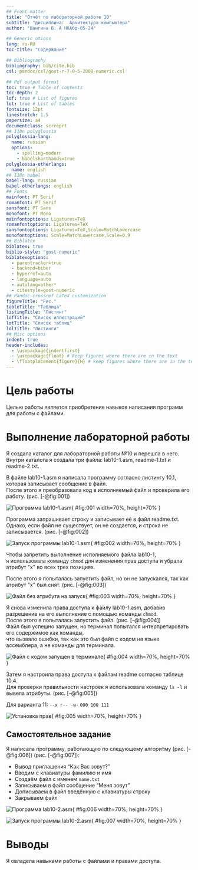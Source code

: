 ```yaml
---
## Front matter
title: "Отчёт по лабораторной работе 10"
subtitle: "дисциплина:	Архитектура компьютера"
author: "Шангина В. А НКАбд-05-24"

## Generic otions
lang: ru-RU
toc-title: "Содержание"

## Bibliography
bibliography: bib/cite.bib
csl: pandoc/csl/gost-r-7-0-5-2008-numeric.csl

## Pdf output format
toc: true # Table of contents
toc-depth: 2
lof: true # List of figures
lot: true # List of tables
fontsize: 12pt
linestretch: 1.5
papersize: a4
documentclass: scrreprt
## I18n polyglossia
polyglossia-lang:
  name: russian
  options:
	- spelling=modern
	- babelshorthands=true
polyglossia-otherlangs:
  name: english
## I18n babel
babel-lang: russian
babel-otherlangs: english
## Fonts
mainfont: PT Serif
romanfont: PT Serif
sansfont: PT Sans
monofont: PT Mono
mainfontoptions: Ligatures=TeX
romanfontoptions: Ligatures=TeX
sansfontoptions: Ligatures=TeX,Scale=MatchLowercase
monofontoptions: Scale=MatchLowercase,Scale=0.9
## Biblatex
biblatex: true
biblio-style: "gost-numeric"
biblatexoptions:
  - parentracker=true
  - backend=biber
  - hyperref=auto
  - language=auto
  - autolang=other*
  - citestyle=gost-numeric
## Pandoc-crossref LaTeX customization
figureTitle: "Рис."
tableTitle: "Таблица"
listingTitle: "Листинг"
lofTitle: "Список иллюстраций"
lotTitle: "Список таблиц"
lolTitle: "Листинги"
## Misc options
indent: true
header-includes:
  - \usepackage{indentfirst}
  - \usepackage{float} # keep figures where there are in the text
  - \floatplacement{figure}{H} # keep figures where there are in the text
---
```


# Цель работы

Целью работы является приобретение навыков написания программ для работы с файлами.

# Выполнение лабораторной работы

Я создала каталог для лабораторной работы №10 и перешла в него.  
Внутри каталога я создала три файла: lab10-1.asm, readme-1.txt и readme-2.txt.

В файле lab10-1.asm я написала программу согласно листингу 10.1,  
которая записывает сообщение в файл.  
После этого я преобразовала код в исполняемый файл и проверила его работу. (рис. [-@fig:001])

![Программа lab10-1.asm](image/01.png){ #fig:001 width=70%, height=70% }

Программа запрашивает строку и записывает её в файл readme.txt.  
Однако, если файл не существует, он не создается, и строка не записывается. (рис. [-@fig:002])

![Запуск программы lab10-1.asm](image/02.png){ #fig:002 width=70%, height=70% }

Чтобы запретить выполнение исполняемого файла lab10-1,  
я использовала команду `chmod` для изменения прав доступа и убрала атрибут "x" во всех трех позициях.

После этого я попыталась запустить файл, но он не запускался, так как атрибут "x" был снят. (рис. [-@fig:003])

![Файл без атрибута на запуск](image/03.png){ #fig:003 width=70%, height=70% }

Я снова изменила права доступа к файлу lab10-1.asm, добавив разрешение на его выполнение с помощью команды `chmod`.  
После этого я попыталась запустить файл. (рис. [-@fig:004])  
Файл был успешно запущен, но терминал попытался интерпретировать его содержимое как команды,  
что вызвало ошибки, так как это был файл с кодом на языке ассемблера, а не команды для терминала.

![Файл с кодом запущен в терминале](image/04.png){ #fig:004 width=70%, height=70% }

Затем я настроила права доступа к файлам readme согласно таблице 10.4.  
Для проверки правильности настроек я использовала команду `ls -l` и вывела атрибуты. (рис. [-@fig:005])

Для варианта 11: ```--x r-- -w-``` ```000 100 111```

![Установка прав](image/05.png){ #fig:005 width=70%, height=70% }

## Самостоятельное задание

Я написала программу, работающую по следующему алгоритму (рис. [-@fig:006]) (рис. [-@fig:007]):

- Вывод приглашения “Как Вас зовут?”
- Вводим с клавиатуры фамилию и имя
- Создаём файл с именем `name.txt`
- Записываем в файл сообщение “Меня зовут”
- Дописываем в файл введённую с клавиатуры строку
- Закрываем файл

![Программа lab10-2.asm](image/06.png){ #fig:006 width=70%, height=70% }

![Запуск программы lab10-2.asm](image/07.png){ #fig:007 width=70%, height=70% }

# Выводы

Я овладела навыками работы с файлами и правами доступа.
